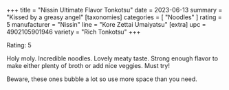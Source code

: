+++
title = "Nissin Ultimate Flavor Tonkotsu"
date = 2023-06-13
summary = "Kissed by a greasy angel"
[taxonomies]
categories = [ "Noodles" ]
rating = 5
manufacturer = "Nissin"
line = "Kore Zettai Umaiyatsu"
[extra]
upc = 4902105901946
variety = "Rich Tonkotsu"
+++

Rating: 5

Holy moly.
Incredible noodles.
Lovely meaty taste.
Strong enough flavor to make either plenty of broth or add nice veggies.
Must try!

Beware, these ones bubble a lot so use more space than you need.
